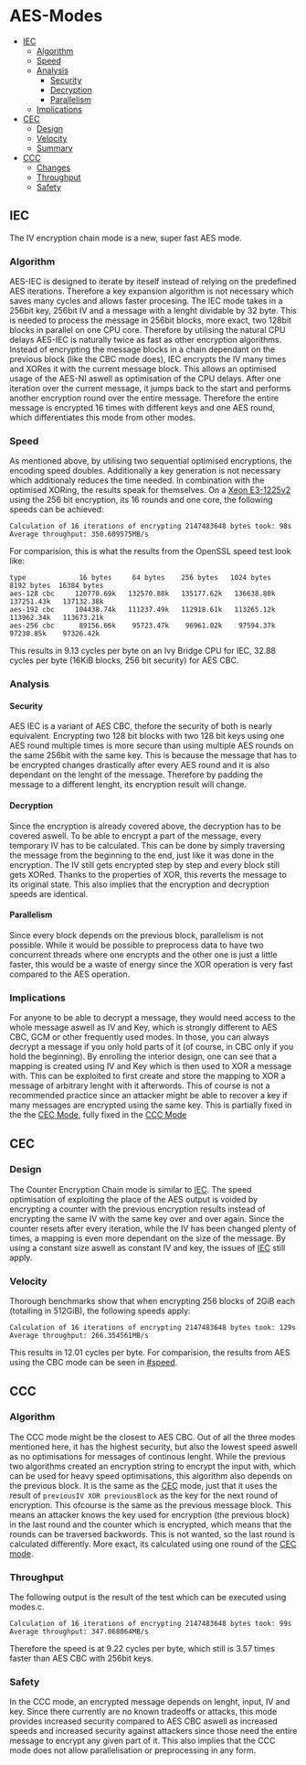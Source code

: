 # AES-Modes

- [IEC](#IEC)
	- [Algorithm](#Algorithm)
	- [Speed](#Speed)
	- [Analysis](#Analysis)
		- [Security](#Security)
		- [Decryption](#Decryption)
		- [Parallelism](#Parallelism)
	- [Implications](#Implications)
- [CEC](#CEC)
	- [Design](#Design)
	- [Velocity](#Velocity)
	- [Summary](#Summary)
- [CCC](#CCC)
	- [Changes](#Changes)
	- [Throughput](#Throughput)
	- [Safety](#Safety)

## IEC
The IV encryption chain mode is a new, super fast AES mode.

### Algorithm
AES-IEC is designed to iterate by iteself instead of relying on the predefined AES iterations. Therefore a key expansion algorithm is not necessary which saves many cycles and allows faster procesing. The IEC mode takes in a 256bit key, 256bit IV and a message with a lenght dividable by 32 byte. This is needed to process the message in 256bit blocks, more exact, two 128bit blocks in parallel on one CPU core. Therefore by utilising the natural CPU delays AES-IEC is naturally twice as fast as other encryption algorithms. Instead of encrypting the message blocks in a chain dependant on the previous block (like the CBC mode does), IEC encrypts the IV many times and XORes it with the current message block. This allows an optimised usage of the AES-NI aswell as optimisation of the CPU delays. After one iteration over the current message, it jumps back to the start and performs another encryption round over the entire message. Therefore the entire message is encrypted 16 times with different keys and one AES round, which differentiates this mode from other modes.

### Speed
As mentioned above, by utilising two sequential optimised encryptions, the encoding speed doubles. Additionally a key generation is not necessary which additionaly reduces the time needed. In combination with the optimised XORing, the results speak for themselves. On a [Xeon E3-1225v2](https://ark.intel.com/content/www/us/en/ark/products/65733/intel-xeon-processor-e3-1225-v2-8m-cache-3-20-ghz.html) using the 256 bit encryption, its 16 rounds and one core, the following speeds can be achieved:
```
Calculation of 16 iterations of encrypting 2147483648 bytes took: 98s
Average throughput: 350.609575MB/s
```
For comparision, this is what the results from the OpenSSL speed test look like:
```
type             16 bytes     64 bytes    256 bytes   1024 bytes   8192 bytes  16384 bytes
aes-128 cbc     120770.69k   132570.88k   135177.62k   136638.80k   137251.43k   137132.38k
aes-192 cbc     104438.74k   111237.49k   112918.61k   113265.12k   113962.34k   113673.21k
aes-256 cbc      89156.66k    95723.47k    96961.02k    97594.37k    97230.85k    97326.42k
```
This results in 9.13 cycles per byte on an Ivy Bridge CPU for IEC, 32.88 cycles per byte (16KiB blocks, 256 bit security) for AES CBC.

### Analysis
#### Security
AES IEC is a variant of AES CBC, thefore the security of both is nearly equivalent. Encrypting two 128 bit blocks with two 128 bit keys using one AES round multiple times is more secure than using multiple AES rounds on the same 256bit with the same key. This is because the message that has to be encrypted changes drastically after every AES round and it is also dependant on the lenght of the message. Therefore by padding the message to a different lenght, its encryption result will change.

#### Decryption
Since the encryption is already covered above, the decryption has to be covered aswell. To be able to encrypt a part of the message, every temporary IV has to be calculated. This can be done by simply traversing the message from the beginning to the end, just like it was done in the encryption. The IV still gets encrypted step by step and every block still gets XORed. Thanks to the properties of XOR, this reverts the message to its original state. This also implies that the encryption and decryption speeds are identical.

#### Parallelism
Since every block depends on the previous block, parallelism is not possible. While it would be possible to preprocess data to have two concurrent threads where one encrypts and the other one is just a little faster, this would be a waste of energy since the XOR operation is very fast compared to the AES operation.

### Implications
For anyone to be able to decrypt a message, they would need access to the whole message aswell as IV and Key, which is strongly different to AES CBC, GCM or other frequently used modes. In those, you can always decrypt a message if you only hold parts of it (of course, in CBC only if you hold the beginning). By enrolling the interior design, one can see that a mapping is created using IV and Key which is then used to XOR a message with. This can be exploited to first create and store the mapping to XOR a message of arbitrary lenght with it afterwords. This of course is not a recommended practice since an attacker might be able to recover a key if many messages are encrypted using the same key. This is partially fixed in the the [CEC Mode](#CEC), fully fixed in the [CCC Mode](#CCC)

## CEC
### Design
The Counter Encryption Chain mode is similar to [IEC](#IEC). The speed optimisation of exploiting the place of the AES output is voided by encrypting a counter with the previous encryption results instead of encrypting the same IV with the same key over and over again. Since the counter resets after every iteration, while the IV has been changed plenty of times, a mapping is even more dependant on the size of the message. By using a constant size aswell as constant IV and key, the issues of [IEC](#IEC) still apply.

### Velocity
Thorough benchmarks show that when encrypting 256 blocks of 2GiB each (totalling in 512GiB), the following speeds apply:
```
Calculation of 16 iterations of encrypting 2147483648 bytes took: 129s
Average throughput: 266.354561MB/s
```
This results in 12.01 cycles per byte. For comparision, the results from AES using the CBC mode can be seen in [#speed](#speed).

## CCC
### Algorithm
The CCC mode might be the closest to AES CBC. Out of all the three modes mentioned here, it has the highest security, but also the lowest speed aswell as no optimisations for messages of continous lenght. While the previous two algorithms created an encryption string to encrypt the input with, which can be used for heavy speed optimisations, this algorithm also depends on the previous block. It is the same as the [CEC](#CEC) mode, just that it uses the result of `previousIV XOR previousBlock` as the key for the next round of encryption. This ofcourse is the same as the previous message block. This means an attacker knows the key used for encryption (the previous block) in the last round and the counter which is encrypted, which means that the rounds can be traversed backwords. This is not wanted, so the last round is calculated differently. More exact, its calculated using one round of the [CEC mode](#CEC).

### Throughput
The following output is the result of the test which can be executed using modes.c.
```
Calculation of 16 iterations of encrypting 2147483648 bytes took: 99s
Average throughput: 347.068064MB/s
```
Therefore the speed is at 9.22 cycles per byte, which still is 3.57 times faster than AES CBC with 256bit keys.

### Safety
In the CCC mode, an encrypted message depends on lenght, input, IV and key. Since there currently are no known tradeoffs or attacks, this mode provides increased security compared to AES CBC aswell as increased speeds and increased security against attackers since those need the entire message to encrypt any given part of it. This also implies that the CCC mode does not allow parallelisation or preprocessing in any form.
